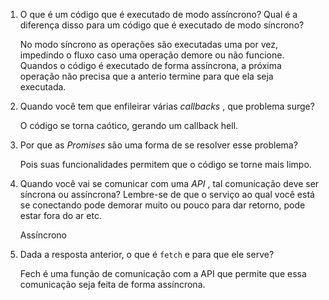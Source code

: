 1. O que é um código que é executado de modo assíncrono? Qual é a diferença disso para um código que é executado de modo síncrono?

   No modo síncrono as operações são executadas uma por vez, impedindo o fluxo caso uma operação demore ou não funcione. Quandos o código é executado de forma assíncrona, a próxima operação não precisa que a anterio termine para que ela seja executada.

2. Quando você tem que enfileirar várias *callbacks* , que problema surge?

   O código se torna caótico, gerando um callback hell.

3. Por que as *Promises* são uma forma de se resolver esse problema?

   Pois suas funcionalidades permitem que o código se torne mais limpo.

4. Quando você vai se comunicar com uma *API* , tal comunicação deve ser síncrona ou assíncrona? Lembre-se de que o serviço ao qual você está se conectando pode demorar muito ou pouco para dar retorno, pode estar fora do ar etc.

   Assíncrono

5. Dada a resposta anterior, o que é `fetch` e para que ele serve?

   Fech é uma função de comunicação com a API que permite que essa comunicação seja feita de forma assíncrona.